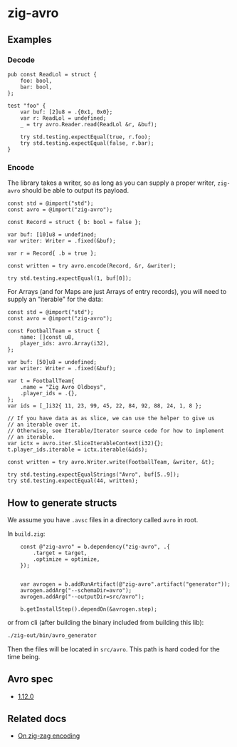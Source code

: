 # zig-avro

## Examples

### Decode

```zig
pub const ReadLol = struct {
    foo: bool,
    bar: bool,
};

test "foo" {
    var buf: [2]u8 = .{0x1, 0x0};
    var r: ReadLol = undefined;
    _ = try avro.Reader.read(ReadLol &r, &buf);

    try std.testing.expectEqual(true, r.foo);
    try std.testing.expectEqual(false, r.bar);
}
```

### Encode

The library takes a writer, so as long as you can supply a proper writer,
`zig-avro` should be able to output its payload.

```zig
const std = @import("std");
const avro = @import("zig-avro");

const Record = struct { b: bool = false };

var buf: [10]u8 = undefined;
var writer: Writer = .fixed(&buf);

var r = Record{ .b = true };

const written = try avro.encode(Record, &r, &writer);

try std.testing.expectEqual(1, buf[0]);
```

For Arrays (and for Maps are just Arrays of entry records), you will
need to supply an "iterable" for the data:
```zig
const std = @import("std");
const avro = @import("zig-avro");

const FootballTeam = struct {
    name: []const u8,
    player_ids: avro.Array(i32),
};

var buf: [50]u8 = undefined;
var writer: Writer = .fixed(&buf);

var t = FootballTeam{
    .name = "Zig Avro Oldboys",
    .player_ids = .{},
};
var ids = [_]i32{ 11, 23, 99, 45, 22, 84, 92, 88, 24, 1, 8 };

// If you have data as as slice, we can use the helper to give us
// an iterable over it.
// Otherwise, see Iterable/Iterator source code for how to implement
// an iterable.
var ictx = avro.iter.SliceIterableContext(i32){};
t.player_ids.iterable = ictx.iterable(&ids);

const written = try avro.Writer.write(FootballTeam, &writer, &t);

try std.testing.expectEqualStrings("Avro", buf[5..9]);
try std.testing.expectEqual(44, written);
```

## How to generate structs

We assume you have `.avsc` files in a directory called `avro` in root.

In `build.zig`:
```zig
    const @"zig-avro" = b.dependency("zig-avro", .{
        .target = target,
        .optimize = optimize,
    });


    var avrogen = b.addRunArtifact(@"zig-avro".artifact("generator"));
    avrogen.addArg("--schemaDir=avro");
    avrogen.addArg("--outputDir=src/avro");

    b.getInstallStep().dependOn(&avrogen.step);
```

or from cli (after building the binary included from building this lib):

```sh
./zig-out/bin/avro_generator
```

Then the files will be located in `src/avro`. This path is hard coded for the time being.

## Avro spec
- [1.12.0](https://avro.apache.org/docs/1.12.0/)

## Related docs
- [On zig-zag encoding](https://protobuf.dev/programming-guides/encoding/)

